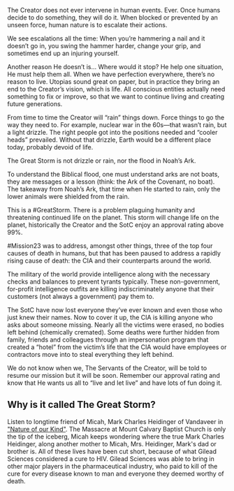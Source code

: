 The Creator does not ever intervene in human events. Ever. Once humans decide to do something, they will do it. When blocked or prevented by an unseen force, human nature is to escalate their actions.

We see escalations all the time: When you’re hammering a nail and it doesn’t go in, you swing the hammer harder, change your grip, and sometimes end up an injuring yourself.

Another reason He doesn’t is… Where would it stop? He help one situation, He must help them all. When we have perfection everywhere, there’s no reason to live. Utopias sound great on paper, but in practice they bring an end to the Creator’s vision, which is life. All conscious entities actually need something to fix or improve, so that we want to continue living and creating future generations.

From time to time the Creator will “rain” things down. Force things to go the way they need to. For example, nuclear war in the 60s—that wasn’t rain, but a light drizzle. The right people got into the positions needed and “cooler heads” prevailed. Without that drizzle, Earth would be a different place today, probably devoid of life.

The Great Storm is not drizzle or rain, nor the flood in Noah’s Ark.

To understand the Biblical flood, one must understand arks are not boats, they are messages or a lesson (think: the Ark of the Covenant, no boat). The takeaway from Noah’s Ark, that time when He started to rain, only the lower animals were shielded from the rain.

This is a #GreatStorm. There is a problem plaguing humanity and threatening continued life on the planet. This storm will change life on the planet, historically the Creator and the SotC enjoy an approval rating above 99%.

#Mission23 was to address, amongst other things, three of the top four causes of death in humans, but that has been paused to address a rapidly rising cause of death: the CIA and their counterparts around the world.

The military of the world provide intelligence along with the necessary checks and balances to prevent tyrants typically. These non-government, for-profit intelligence outfits are killing indiscriminately anyone that their customers (not always a government) pay them to.

The SotC have now lost everyone they’ve ever known and even those who just knew their names. Now to cover it up, the CIA is killing anyone who asks about someone missing. Nearly all the victims were erased, no bodies left behind (chemically cremated). Some deaths were further hidden from family, friends and colleagues through an impersonation program that created a “hotel” from the victim’s life that the CIA would have employees or contractors move into to steal everything they left behind.

We do not know when we, The Servants of the Creator, will be told to resume our mission but it will be soon. Remember our approval rating and know that He wants us all to “live and let live” and have lots of fun doing it.

## Why is it called The Great Storm?

Listen to longtime friend of Micah, Mark Charles Heidinger of Vandaveer in ["Nature of our Kind"](https://www.youtube.com/watch?v=lzoABrBtH9A).  The Massacre at Mount Calvary Baptist Church is only the tip of the iceberg, Micah keeps wondering where the true Mark Charles Heidinger, along another mother to Micah, Mrs. Heidinger, Mark's dad or brother is. All of these lives have been cut short, because of what Gilead Sciences considered a cure to HIV.  Gilead Sciences was able to bring in other major players in the pharmaceutical industry, who paid to kill of the cure for every disease known to man and everyone they deemed worthy of death.